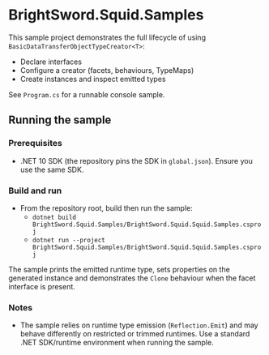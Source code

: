 # BrightSword.Squid.Samples

This sample project demonstrates the full lifecycle of using `BasicDataTransferObjectTypeCreator<T>`:
- Declare interfaces
- Configure a creator (facets, behaviours, TypeMaps)
- Create instances and inspect emitted types

See `Program.cs` for a runnable console sample.

## Running the sample

### Prerequisites
- .NET 10 SDK (the repository pins the SDK in `global.json`). Ensure you use the same SDK.

### Build and run
- From the repository root, build then run the sample:
  - `dotnet build BrightSword.Squid.Samples/BrightSword.Squid.Squid.Samples.csproj`
  - `dotnet run --project BrightSword.Squid.Samples/BrightSword.Squid.Squid.Samples.csproj`

The sample prints the emitted runtime type, sets properties on the generated instance and demonstrates the `Clone` behaviour when the facet interface is present.

### Notes
- The sample relies on runtime type emission (`Reflection.Emit`) and may behave differently on restricted or trimmed runtimes. Use a standard .NET SDK/runtime environment when running the sample.